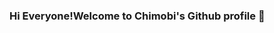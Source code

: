 ### Hi Everyone!Welcome to Chimobi's Github profile 👋

<!--
**Chimobi-1/Chimobi-1** is a ✨ _special_ ✨ repository because its `README.md` (this file) appears on your GitHub profile.

Here are some ideas to get you started:

-🔭 I’m currently working on working on creating a model to predict high value customers for a bike company
- 🌱 I'm also in my learning phase still trying get comfortable with applying machine learning algorithms to solve problems
- 👯 I’m looking to collaborate on ...
- 🤔 I’m looking for help with getting internships, and direction especially in the production phase of data science

